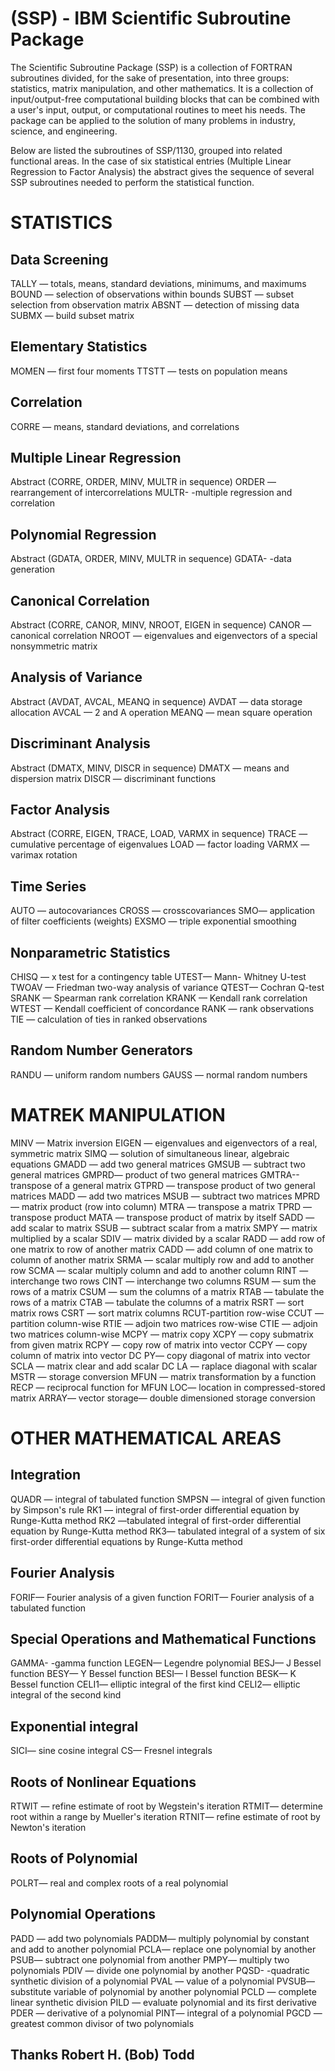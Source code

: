 # (SSP) - IBM Scientific Subroutine Package
The Scientific Subroutine Package (SSP) is a collection of FORTRAN subroutines divided, for the sake of presentation, into three groups: statistics, matrix manipulation, and other mathematics. It is a collection of input/output-free computational building blocks that can be combined with a user's input, output, or computational routines to meet his needs. The package can be applied to the solution of many problems in industry, science, and engineering. 

Below are listed the subroutines of SSP/1130, grouped into related functional areas. In the case of six statistical entries (Multiple Linear Regression to Factor Analysis) the abstract gives the sequence of several SSP subroutines needed to perform the statistical function. 

# STATISTICS 

## Data Screening

  TALLY — totals, means, standard deviations, minimums, and maximums 
  BOUND — selection of observations within bounds 
  SUBST — subset selection from observation matrix 
  ABSNT — detection of missing data 
  SUBMX — build subset matrix 
  
## Elementary Statistics 

  MOMEN — first four moments 
  TTSTT — tests on population means 

## Correlation 

  CORRE — means, standard deviations, and correlations 
  
## Multiple Linear Regression 

  Abstract (CORRE, ORDER, MINV, MULTR in sequence) 
  ORDER — rearrangement of intercorrelations MULTR- -multiple regression and correlation 

## Polynomial Regression 

  Abstract (GDATA, ORDER, MINV, MULTR in sequence) 
  GDATA- -data generation 

## Canonical Correlation 

  Abstract (CORRE, CANOR, MINV, NROOT, EIGEN in sequence) 
  CANOR — canonical correlation 
  NROOT — eigenvalues and eigenvectors of a special nonsymmetric matrix 

## Analysis of Variance 

  Abstract (AVDAT, AVCAL, MEANQ in sequence) 
  AVDAT — data storage allocation 
  AVCAL — 2 and A operation 
  MEANQ — mean square operation 

## Discriminant Analysis 

  Abstract (DMATX, MINV, DISCR in sequence) 
  DMATX — means and dispersion matrix 
  DISCR — discriminant functions 

## Factor Analysis 

  Abstract (CORRE, EIGEN, TRACE, LOAD, VARMX in sequence) 
  TRACE — cumulative percentage of eigenvalues 
  LOAD — factor loading 
  VARMX — varimax rotation 

## Time Series 

  AUTO — autocovariances 
  CROSS — crosscovariances 
  SMO— application of filter coefficients (weights) 
  EXSMO — triple exponential smoothing 
  
## Nonparametric Statistics 

CHISQ — x test for a contingency table 
UTEST— Mann- Whitney U-test 
TWOAV — Friedman two-way analysis of variance 
QTEST— Cochran Q-test 
SRANK — Spearman rank correlation 
KRANK — Kendall rank correlation 
WTEST — Kendall coefficient of concordance 
RANK — rank observations 
TIE — calculation of ties in ranked observations 

## Random Number Generators 

RANDU — uniform random numbers 
GAUSS — normal random numbers 


# MATREK MANIPULATION 

MINV — Matrix inversion 
EIGEN — eigenvalues and eigenvectors of a real, symmetric matrix 
SIMQ — solution of simultaneous linear, algebraic equations 
GMADD — add two general matrices 
GMSUB — subtract two general matrices 
GMPRD— product of two general matrices 
GMTRA--transpose of a general matrix 
GTPRD — transpose product of two general matrices 
MADD — add two matrices 
MSUB — subtract two matrices 
MPRD — matrix product (row into column) 
MTRA — transpose a matrix 
TPRD — transpose product 
MATA — transpose product of matrix by itself 
SADD — add scalar to matrix 
SSUB — subtract scalar from a matrix 
SMPY — matrix multiplied by a scalar 
SDIV — matrix divided by a scalar 
RADD — add row of one matrix to row of another matrix 
CADD — add column of one matrix to column of another matrix 
SRMA — scalar multiply row and add to another row 
SCMA — scalar multiply column and add to another column 
RINT — interchange two rows 
CINT — interchange two columns 
RSUM — sum the rows of a matrix 
CSUM — sum the columns of a matrix 
RTAB — tabulate the rows of a matrix 
CTAB — tabulate the columns of a matrix 
RSRT — sort matrix rows 
CSRT — sort matrix columns 
RCUT-partition row-wise 
CCUT — partition column-wise 
RTIE — adjoin two matrices row-wise 
CTIE — adjoin two matrices column-wise 
MCPY — matrix copy 
XCPY — copy submatrix from given matrix 
RCPY — copy row of matrix into vector 
CCPY — copy column of matrix into vector 
DC PY— copy diagonal of matrix into vector 
SCLA — matrix clear and add scalar 
DC LA — raplace diagonal with scalar 
MSTR — storage conversion 
MFUN — matrix transformation by a function 
RECP — reciprocal function for MFUN 
LOC— location in compressed-stored matrix 
ARRAY— vector storage— double dimensioned storage conversion 

# OTHER MATHEMATICAL AREAS 

## Integration 

QUADR — integral of tabulated function 
SMPSN — integral of given function by Simpson's rule 
RK1 — integral of first-order differential equation by Runge-Kutta method 
RK2 —tabulated integral of first-order differential equation by Runge-Kutta method 
RK3— tabulated integral of a system of six first-order differential equations by Runge-Kutta method 

## Fourier Analysis 

FORIF— Fourier analysis of a given function 
FORIT— Fourier analysis of a tabulated function 

## Special Operations and Mathematical Functions 

GAMMA- -gamma function 
LEGEN— Legendre polynomial 
BESJ— J Bessel function 
BESY— Y Bessel function 
BESI— I Bessel function 
BESK— K Bessel function 
CELI1— elliptic integral of the first kind 
CELI2— elliptic integral of the second kind 

## Exponential integral 

SICI— sine cosine integral 
CS— Fresnel integrals 

## Roots of Nonlinear Equations 

RTWIT — refine estimate of root by Wegstein's iteration 
RTMIT— determine root within a range by Mueller's iteration 
RTNIT— refine estimate of root by Newton's iteration 

## Roots of Polynomial 

POLRT— real and complex roots of a real polynomial 

## Polynomial Operations 

  PADD — add two polynomials 
  PADDM— multiply polynomial by constant and add to another polynomial 
  PCLA— replace one polynomial by another 
  PSUB— subtract one polynomial from another 
  PMPY— multiply two polynomials 
  PDIV — divide one polynomial by another 
  PQSD- -quadratic synthetic division of a polynomial 
  PVAL — value of a polynomial 
  PVSUB— substitute variable of polynomial by another polynomial 
  PCLD — complete linear synthetic division 
  PILD — evaluate polynomial and its first derivative 
  PDER — derivative of a polynomial 
  PINT— integral of a polynomial 
  PGCD — greatest common divisor of two polynomials 

## Thanks Robert H. (Bob) Todd
